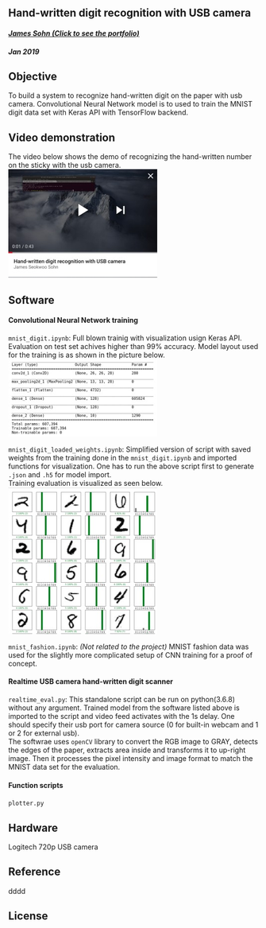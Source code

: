 ## Hand-written digit recognition with USB camera
#### _[James Sohn (Click to see the portfolio)](http://sohn21c.github.io)_
#### _Jan 2019_

## Objective  
To build a system to recognize hand-written digit on the paper with usb camera. Convolutional Neural Network model is to used to train the MNIST digit data set with Keras API with TensorFlow backend.  

## Video demonstration
The video below shows the demo of recognizing the hand-written number on the sticky with the usb camera. 
[![YouTube](https://github.com/sohn21c/mnist/blob/master/img/video_thumbnail.jpg?raw=true)](https://youtu.be/ipuE6w1iIO4)  

## Software
#### Convolutional Neural Network training  
`mnist_digit.ipynb`: Full blown trainig with visualization usign Keras API. Evaluation on test set achives higher than 99% accuracy. Model layout used for the training is as shown in the picture below.  
![img](https://github.com/sohn21c/mnist/blob/master/img/training_model.jpg?raw=true)   


`mnist_digit_loaded_weights.ipynb`: Simplified version of script with saved weights from the training done in the `mnist_digit.ipynb` and imported functions for visualization. One has to run the above script first to generate `.json` and `.h5` for model import.  
Training evaluation is visualized as seen below.  
![img](https://github.com/sohn21c/mnist/blob/master/img/evaluation_sample.jpg?raw=true)


`mnist_fashion.ipynb`: _(Not related to the project)_ MNIST fashion data was used for the slightly more complicated setup of CNN training for a proof of concept.  

#### Realtime USB camera hand-written digit scanner
`realtime_eval.py`: This standalone script can be run on python(3.6.8) without any argument. Trained model from the software listed above is imported to the script and video feed activates with the 1s delay. One should specify their usb port for camera source (0 for built-in webcam and 1 or 2 for external usb).  
The softwrae uses `openCV` library to convert the RGB image to GRAY, detects the edges of the paper, extracts area inside and transforms it to up-right image. Then it processes the pixel intensity and image format to match the MNIST data set for the evaluation.  
  
#### Function scripts  
`plotter.py`

  

## Hardware
Logitech 720p USB camera

## Reference
dddd
## License

